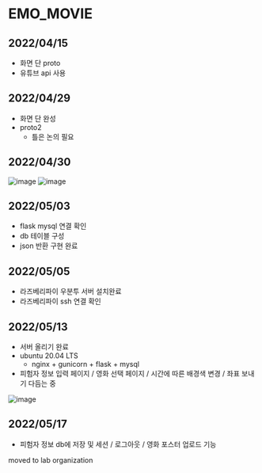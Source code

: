 # EMO_MOVIE

## 2022/04/15
- 화면 단 proto 
- 유튜브 api 사용

## 2022/04/29
- 화면 단 완성
- proto2 
   - 틀은 논의 필요

## 2022/04/30
![image](https://user-images.githubusercontent.com/80192345/166092147-a4e7fe1c-ab6d-4c63-bdf5-8b3bbb0dc72d.png)
![image](https://user-images.githubusercontent.com/80192345/167243518-db1a9211-bc01-49d9-8448-b79053fcffe5.png)

## 2022/05/03
- flask mysql 연결 확인 
- db 테이블 구성 
- json 반환 구현 완료

## 2022/05/05
- 라즈베리파이 우분투 서버 설치완료
- 라즈베리파이 ssh 연결 확인

## 2022/05/13
- 서버 올리기 완료
- ubuntu 20.04 LTS
   - nginx + gunicorn + flask + mysql 
- 피험자 정보 입력 페이지 / 영화 선택 페이지 / 시간에 따른 배경색 변경 / 좌표 보내기 다듬는 중

![image](https://user-images.githubusercontent.com/80192345/168413104-5990c6a9-ecdf-4321-a9d2-cc1fe11e4b29.png)

## 2022/05/17
- 피험자 정보 db에 저장 및 세션 / 로그아웃 / 영화 포스터 업로드 기능

moved to lab organization
